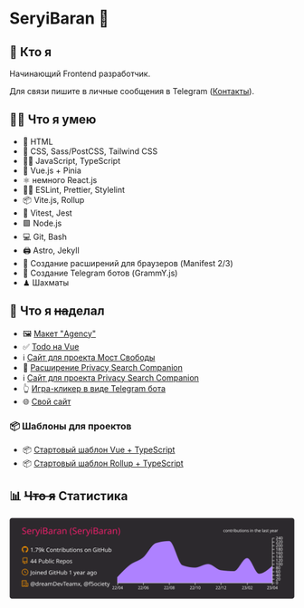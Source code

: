 # SeryiBaran 🐏

## 🤔 Кто я

Начинающий Frontend разработчик.

Для связи пишите в личные сообщения в Telegram ([Контакты](https://seryibaran.github.io/contacts)).

## 🤹‍♂️ Что я умею

- 🦴 HTML
- 🎨 CSS, Sass/PostCSS, Tailwind CSS
- 🏃‍♂️ JavaScript, TypeScript
- 💚 Vue.js + Pinia
- ⚛️ немного React.js
- 👮‍♂️ ESLint, Prettier, Stylelint
- 📦 Vite.js, Rollup
- 🧪 Vitest, Jest
- 🟩 Node.js
- 💻 Git, Bash
- 🖨 Astro, Jekyll
- 🧩 Создание расширений для браузеров (Manifest 2/3)
- 🤖 Создание Telegram ботов (GrammY.js)
- ♟ Шахматы

## 💼 Что я ~~на~~делал

- 🖼 [Макет "Agency"](https://github.com/SeryiBaran/maket-agency)
- ✅ [Todo на Vue](https://github.com/SeryiBaran/todo-vue)
- ℹ️ [Сайт для проекта Мост Свободы](https://github.com/f5ociety/Bridge-of-Liberty)
- 🧩 [Расширение Privacy Search Companion](https://github.com/Erghel/Privacy-Search-Companion)
- ℹ️ [Сайт для проекта Privacy Search Companion](https://github.com/SeryiBaran/PSC-site)
- 👆 [Игра-кликер в виде Telegram бота](https://github.com/SeryiBaran/telegram-clicker)
- 🌐 [Свой сайт](https://github.com/SeryiBaran/seryibaran.github.io)

### 📦 Шаблоны для проектов
- 📦 [Стартовый шаблон Vue + TypeScript](https://github.com/SeryiBaran/tailvue-starter)
- 📦 [Стартовый шаблон Rollup + TypeScript](https://github.com/SeryiBaran/simple-rollup-node-starter)

## 📊 ~~Что я~~ Статистика

![Статистика profile-summary-cards](https://raw.githubusercontent.com/SeryiBaran/seryibaran/master/profile-summary-card-output/monokai/0-profile-details.svg)
